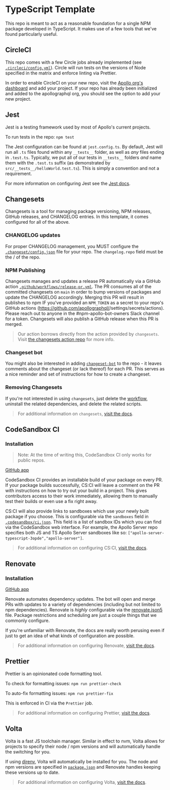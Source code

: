 # TypeScript Template

This repo is meant to act as a reasonable foundation for a single NPM package developed in TypeScript. It makes use of a few tools that we've found particularly useful.

## CircleCI

This repo comes with a few Circle jobs already implemented (see [`.circleci/config.yml`](.circleci/config.yml)). Circle will run tests on the versions of Node specified in the matrix and enforce linting via Prettier.

In order to enable CircleCI on your new repo, visit the [Apollo org's dashboard](https://app.circleci.com/projects/project-dashboard/github/apollographql/) and add your project. If your repo has already been initialized and added to the apollographql org, you should see the option to add your new project.

## Jest

Jest is a testing framework used by most of Apollo's current projects.

To run tests in the repo:
`npm test`

The Jest configuration can be found at `jest.config.ts`. By default, Jest will run all `.ts` files found within any `__tests__` folder, as well as _any_ files ending in `.test.ts`. Typically, we put all of our tests in `__tests__` folders _and_ name them with the `.test.ts` suffix (as demonstrated by `src/__tests__/helloWorld.test.ts`). This is simply a convention and not a requirement.

For more information on configuring Jest see the [Jest docs](https://jestjs.io/docs/configuration).

## Changesets

Changesets is a tool for managing package versioning, NPM releases, GitHub releases, and CHANGELOG entries. In this template, it comes configured for all of the above.

### CHANGELOG updates

For proper CHANGELOG management, you MUST configure the [`.changeset/config.json`](.changeset/config.json) file for your repo. The `changelog.repo` field must be the <org>/<name> of the repo.

### NPM Publishing

Changesets manages and updates a release PR automatically via a GitHub action [`.github/workflows/release-pr.yml`](.github/workflows/release-pr.yml). The PR consumes all of the committed changesets on `main` in order to bump versions of packages and update the CHANGELOG accordingly. Merging this PR will result in publishes to npm IF you've provided an `NPM_TOKEN` as a secret to your repo's GitHub actions (https://github.com/apollographql/<repo-name>/settings/secrets/actions). Please reach out to anyone in the #npm-apollo-bot-owners Slack channel for a token. Changesets will also publish a GitHub release when this PR is merged.

> Our action borrows directly from the action provided by `changesets`. Visit [the changesets action repo](https://github.com/changesets/action) for more info.

### Changeset bot

You might also be interested in adding [`changeset-bot`](https://github.com/apps/changeset-bot) to the repo - it leaves comments about the changeset (or lack thereof) for each PR. This serves as a nice reminder and set of instructions for how to create a changeset.

### Removing Changesets

If you're not interested in using `changesets`, just delete the [workflow](.github/workflows/release-pr.yml), uninstall the related dependencies, and delete the related scripts.

> For additional information on `changesets`, [visit the docs](https://github.com/changesets/changesets#documentation).

## CodeSandbox CI

### Installation

> Note: At the time of writing this, CodeSandbox CI only works for public repos.

[GitHub app](https://github.com/apps/codesandbox)

CodeSandbox CI provides an installable build of your package on every PR. If your package builds successfully, CS:CI will leave a comment on the PR with instructions on how to try out your build in a project. This gives contributors access to their work immediately, allowing them to manually test their builds or even use a fix right away.

CS:CI will also provide links to sandboxes which use your newly built package if you choose. This is configurable via the `sandboxes` field in [`.codesandbox/ci.json`](.codesandbox/ci.json). This field is a list of sandbox IDs which you can find via the CodeSandbox web interface. For example, the Apollo Server repo specifies both JS and TS Apollo Server sandboxes like so: `["apollo-server-typescript-3opde","apollo-server"]`.

> For additional information on configuring CS:CI, [visit the docs](https://codesandbox.io/docs/ci).

## Renovate

### Installation

[GitHub app](https://github.com/apps/renovate)

Renovate automates dependency updates. The bot will open and merge PRs with updates to a variety of dependencies (including but not limited to npm dependencies). Renovate is _highly_ configurable via the [renovate.json5](renovate.json5) file. Package restrictions and scheduling are just a couple things that we commonly configure.

If you're unfamiliar with Renovate, the docs are really worth perusing even if just to get an idea of what kinds of configuration are possible.

> For additional information on configuring Renovate, [visit the docs](https://docs.renovatebot.com/).

## Prettier

Prettier is an opinionated code formatting tool. 

To check for formatting issues:
`npm run prettier-check`

To auto-fix formatting issues:
`npm run prettier-fix`

This is enforced in CI via the `Prettier` job.

> For additional information on configuring Prettier, [visit the docs](https://prettier.io/docs/en/options).

## Volta

Volta is a fast JS toolchain manager. Similar in effect to nvm, Volta allows for projects to specify their node / npm versions and will automatically handle the switching for you.

If using [direnv](https://direnv.net/), Volta will automatically be installed for you. The node and npm versions are specified in [`package.json`](package.json) and Renovate handles keeping these versions up to date.

> For additional information on configuring Volta, [visit the docs](https://docs.volta.sh/guide/).